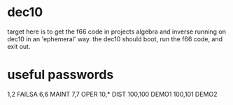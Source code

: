 # dec10

target here is to get the f66 code in projects algebra and inverse running on dec10 in an 'ephemeral' way. the dec10 should boot, run the f66 code, and exit out.

# useful passwords

1,2 FAILSA
6,6 MAINT
7,7 OPER
10,* DIST
100,100 DEMO1
100,101 DEMO2

